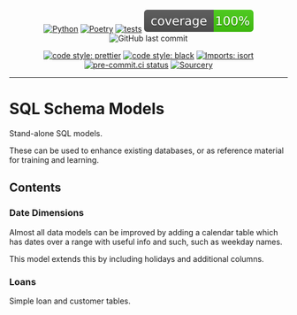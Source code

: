 <div align="center">

[![Python](https://img.shields.io/badge/Python-3.9+-blue.svg)](https://www.python.org/downloads/release/python-390/)
[![Poetry](https://img.shields.io/endpoint?url=https://python-poetry.org/badge/v0.json)](https://python-poetry.org/)
[![tests](https://github.com/Bilbottom/sql-models/actions/workflows/tests.yaml/badge.svg)](https://github.com/Bilbottom/sql-models/actions/workflows/tests.yaml)
[![coverage](coverage.svg)](https://github.com/dbrgn/coverage-badge)
![GitHub last commit](https://img.shields.io/github/last-commit/Bilbottom/sql-models)

[![code style: prettier](https://img.shields.io/badge/code_style-prettier-ff69b4.svg?style=flat-square)](https://github.com/prettier/prettier)
[![code style: black](https://img.shields.io/badge/code%20style-black-000000.svg)](https://github.com/psf/black)
[![Imports: isort](https://img.shields.io/badge/%20imports-isort-%231674b1?style=flat&labelColor=ef8336)](https://pycqa.github.io/isort/)
[![pre-commit.ci status](https://results.pre-commit.ci/badge/github/Bilbottom/sql-models/main.svg)](https://results.pre-commit.ci/latest/github/Bilbottom/sql-models/main)
[![Sourcery](https://img.shields.io/badge/Sourcery-enabled-brightgreen)](https://sourcery.ai)

</div>

---

# SQL Schema Models

Stand-alone SQL models.

These can be used to enhance existing databases, or as reference material for training and learning.

## Contents

### Date Dimensions

Almost all data models can be improved by adding a calendar table which has dates over a range with useful info and such, such as weekday names.

This model extends this by including holidays and additional columns.

### Loans

Simple loan and customer tables.
